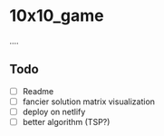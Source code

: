 # 10x10_game
....

## Todo
- [ ] Readme
- [ ] fancier solution matrix visualization
- [ ] deploy on netlify
- [ ] better algorithm (TSP?)